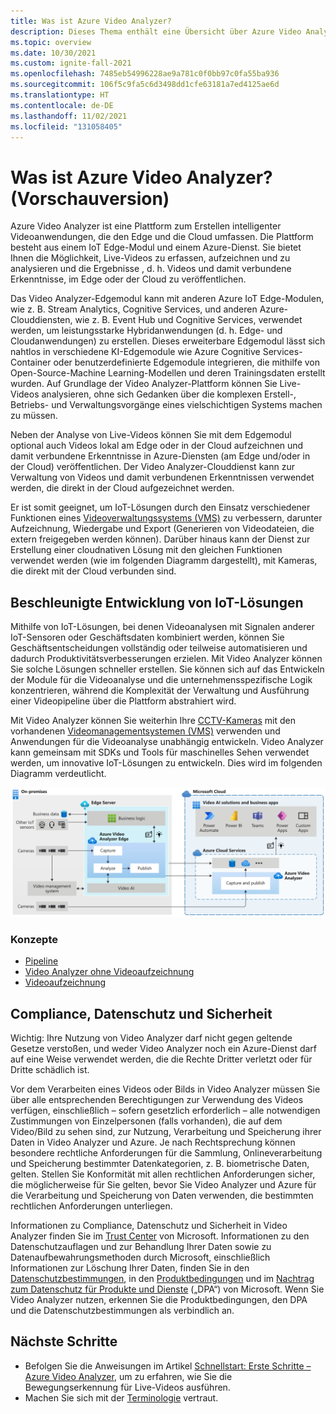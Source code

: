 ```yaml
---
title: Was ist Azure Video Analyzer?
description: Dieses Thema enthält eine Übersicht über Azure Video Analyzer.
ms.topic: overview
ms.date: 10/30/2021
ms.custom: ignite-fall-2021
ms.openlocfilehash: 7485eb54996228ae9a781c0f0bb97c0fa55ba936
ms.sourcegitcommit: 106f5c9fa5c6d3498dd1cfe63181a7ed4125ae6d
ms.translationtype: HT
ms.contentlocale: de-DE
ms.lasthandoff: 11/02/2021
ms.locfileid: "131058405"
---
```

# <a name="what-is-azure-video-analyzer-preview"></a>Was ist Azure Video Analyzer? (Vorschauversion)
 
Azure Video Analyzer ist eine Plattform zum Erstellen intelligenter Videoanwendungen, die den Edge und die Cloud umfassen. Die Plattform besteht aus einem IoT Edge-Modul und einem Azure-Dienst. Sie bietet Ihnen die Möglichkeit, Live-Videos zu erfassen, aufzeichnen und zu analysieren und die Ergebnisse , d. h. Videos und damit verbundene Erkenntnisse, im Edge oder der Cloud zu veröffentlichen.

Das Video Analyzer-Edgemodul kann mit anderen Azure IoT Edge-Modulen, wie z. B. Stream Analytics, Cognitive Services, und anderen Azure-Clouddiensten, wie z. B. Event Hub und Cognitive Services, verwendet werden, um leistungsstarke Hybridanwendungen (d. h. Edge- und Cloudanwendungen) zu erstellen. Dieses erweiterbare Edgemodul lässt sich nahtlos in verschiedene KI-Edgemodule wie Azure Cognitive Services-Container oder benutzerdefinierte Edgemodule integrieren, die mithilfe von Open-Source-Machine Learning-Modellen und deren Trainingsdaten erstellt wurden. Auf Grundlage der Video Analyzer-Plattform können Sie Live-Videos analysieren, ohne sich Gedanken über die komplexen Erstell-, Betriebs- und Verwaltungsvorgänge eines vielschichtigen Systems machen zu müssen.

Neben der Analyse von Live-Videos können Sie mit dem Edgemodul optional auch Videos lokal am Edge oder in der Cloud aufzeichnen und damit verbundene Erkenntnisse in Azure-Diensten (am Edge und/oder in der Cloud) veröffentlichen. Der Video Analyzer-Clouddienst kann zur Verwaltung von Videos und damit verbundenen Erkenntnissen verwendet werden, die direkt in der Cloud aufgezeichnet werden.

Er ist somit geeignet, um IoT-Lösungen durch den Einsatz verschiedener Funktionen eines [Videoverwaltungssystems (VMS)](https://en.wikipedia.org/wiki/Video_management_system) zu verbessern, darunter Aufzeichnung, Wiedergabe und Export (Generieren von Videodateien, die extern freigegeben werden können). Darüber hinaus kann der Dienst zur Erstellung einer cloudnativen Lösung mit den gleichen Funktionen verwendet werden (wie im folgenden Diagramm dargestellt), mit Kameras, die direkt mit der Cloud verbunden sind.

## <a name="accelerate-iot-solutions-development"></a>Beschleunigte Entwicklung von IoT-Lösungen 

Mithilfe von IoT-Lösungen, bei denen Videoanalysen mit Signalen anderer IoT-Sensoren oder Geschäftsdaten kombiniert werden, können Sie Geschäftsentscheidungen vollständig oder teilweise automatisieren und dadurch Produktivitätsverbesserungen erzielen. Mit Video Analyzer können Sie solche Lösungen schneller erstellen. Sie können sich auf das Entwickeln der Module für die Videoanalyse und die unternehmensspezifische Logik konzentrieren, während die Komplexität der Verwaltung und Ausführung einer Videopipeline über die Plattform abstrahiert wird.

Mit Video Analyzer können Sie weiterhin Ihre [CCTV-Kameras](https://en.wikipedia.org/wiki/Closed-circuit_television_camera) mit den vorhandenen [Videomanagementsystemen (VMS)](https://en.wikipedia.org/wiki/Video_management_system) verwenden und Anwendungen für die Videoanalyse unabhängig entwickeln. Video Analyzer kann gemeinsam mit SDKs und Tools für maschinelles Sehen verwendet werden, um innovative IoT-Lösungen zu entwickeln. Dies wird im folgenden Diagramm verdeutlicht.

![Entwickeln von IoT-Lösungen mit Video Analyzer](./media/overview/product-diagram.svg)

### <a name="concepts"></a>Konzepte

* [Pipeline](pipeline.md)
* [Video Analyzer ohne Videoaufzeichnung](analyze-live-video-without-recording.md)
* [Videoaufzeichnung](video-recording.md)


## <a name="compliance-privacy-and-security"></a>Compliance, Datenschutz und Sicherheit

Wichtig: Ihre Nutzung von Video Analyzer darf nicht gegen geltende Gesetze verstoßen, und weder Video Analyzer noch ein Azure-Dienst darf auf eine Weise verwendet werden, die die Rechte Dritter verletzt oder für Dritte schädlich ist.

Vor dem Verarbeiten eines Videos oder Bilds in Video Analyzer müssen Sie über alle entsprechenden Berechtigungen zur Verwendung des Videos verfügen, einschließlich – sofern gesetzlich erforderlich – alle notwendigen Zustimmungen von Einzelpersonen (falls vorhanden), die auf dem Video/Bild zu sehen sind, zur Nutzung, Verarbeitung und Speicherung ihrer Daten in Video Analyzer und Azure. Je nach Rechtsprechung können besondere rechtliche Anforderungen für die Sammlung, Onlineverarbeitung und Speicherung bestimmter Datenkategorien, z. B. biometrische Daten, gelten. Stellen Sie Konformität mit allen rechtlichen Anforderungen sicher, die möglicherweise für Sie gelten, bevor Sie Video Analyzer und Azure für die Verarbeitung und Speicherung von Daten verwenden, die bestimmten rechtlichen Anforderungen unterliegen.

Informationen zu Compliance, Datenschutz und Sicherheit in Video Analyzer finden Sie im [Trust Center](https://www.microsoft.com/TrustCenter/CloudServices/Azure/default.aspx) von Microsoft. Informationen zu den Datenschutzauflagen und zur Behandlung Ihrer Daten sowie zu Datenaufbewahrungsmethoden durch Microsoft, einschließlich Informationen zur Löschung Ihrer Daten, finden Sie in den [Datenschutzbestimmungen](https://privacy.microsoft.com/PrivacyStatement), in den [Produktbedingungen](https://www.microsoft.com/licensing/terms/welcome/welcomepage) und im [Nachtrag zum Datenschutz für Produkte und Dienste](https://www.microsoft.com/licensing/docs/view/Microsoft-Products-and-Services-Data-Protection-Addendum-DPA) („DPA“) von Microsoft. Wenn Sie Video Analyzer nutzen, erkennen Sie die Produktbedingungen, den DPA und die Datenschutzbestimmungen als verbindlich an.

## <a name="next-steps"></a>Nächste Schritte

* Befolgen Sie die Anweisungen im Artikel [Schnellstart: Erste Schritte – Azure Video Analyzer](get-started-detect-motion-emit-events.md), um zu erfahren, wie Sie die Bewegungserkennung für Live-Videos ausführen.
* Machen Sie sich mit der [Terminologie](terminology.md) vertraut.
